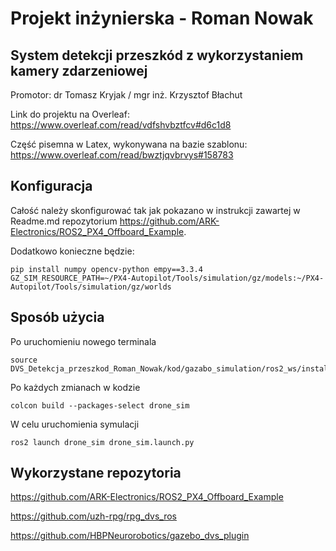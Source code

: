 # Projekt inżynierska - Roman Nowak
## System detekcji przeszkód z wykorzystaniem kamery zdarzeniowej

Promotor: dr Tomasz Kryjak / mgr inż. Krzysztof Błachut

Link do projektu na Overleaf:
https://www.overleaf.com/read/vdfshvbztfcv#d6c1d8

Część pisemna w Latex, wykonywana na bazie szablonu:
https://www.overleaf.com/read/bwztjqvbrvys#158783

## Konfiguracja

Całość należy skonfigurować tak jak pokazano w instrukcji zawartej w Readme.md repozytorium https://github.com/ARK-Electronics/ROS2_PX4_Offboard_Example.

Dodatkowo konieczne będzie:
```
pip install numpy opencv-python empy==3.3.4
GZ_SIM_RESOURCE_PATH=~/PX4-Autopilot/Tools/simulation/gz/models:~/PX4-Autopilot/Tools/simulation/gz/worlds
```
## Sposób użycia
Po uruchomieniu nowego terminala

```
source DVS_Detekcja_przeszkod_Roman_Nowak/kod/gazabo_simulation/ros2_ws/install/setup.bash
```
Po każdych zmianach w kodzie

```
colcon build --packages-select drone_sim
```

W celu uruchomienia symulacji
```
ros2 launch drone_sim drone_sim.launch.py
```


## Wykorzystane repozytoria

https://github.com/ARK-Electronics/ROS2_PX4_Offboard_Example

https://github.com/uzh-rpg/rpg_dvs_ros

https://github.com/HBPNeurorobotics/gazebo_dvs_plugin


